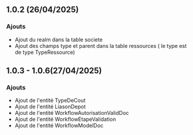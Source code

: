 ## 1.0.2 (26/04/2025)

### Ajouts
- Ajout du realm dans la table societe
- Ajout des champs type et parent dans la table ressources ( le type est de type TypeRessource)

## 1.0.3 - 1.0.6(27/04/2025)

### Ajouts
- Ajout de l'entité TypeDeCout
- Ajout de l'entité LiasonDepot
- Ajout de l'entité WorkflowAutorisationValidDoc
- Ajout de l'entité WorkflowEtapeValidation
- Ajout de l'entité WorkflowModelDoc